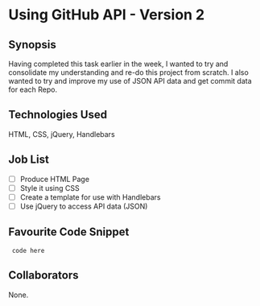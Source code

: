 Using GitHub API - Version 2
=======================

## Synopsis

Having completed this task earlier in the week, I wanted to try and consolidate my understanding and re-do this project from scratch. I also wanted to try and improve my use of JSON API data and get commit data for each Repo.

## Technologies Used

HTML, CSS, jQuery, Handlebars

## Job List

- [ ] Produce HTML Page
- [ ] Style it using CSS
- [ ] Create a template for use with Handlebars
- [ ] Use jQuery to access API data (JSON)

## Favourite Code Snippet

```
 code here
```

## Collaborators

None.